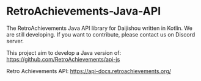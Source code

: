 # RetroAchievements-Java-API
The RetroAchievements Java API library for Daijishou written in Kotlin. We are still developing. If you want to contribute, please contact us on Discord server.

This project aim to develop a Java version of: https://github.com/RetroAchievements/api-js

Retro Achievements API: https://api-docs.retroachievements.org/
